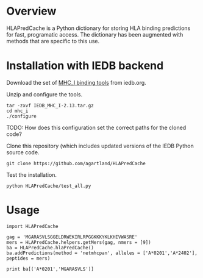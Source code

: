 # Overview

HLAPredCache is a Python dictionary for storing HLA binding predictions for fast, programatic access. The dictionary has been augmented with methods that are specific to this use.

# Installation with IEDB backend

Download the set of [MHC_I binding tools](http://tools.immuneepitope.org/mhci/download/) from iedb.org.

Unzip and configure the tools.
```
tar -zxvf IEDB_MHC_I-2.13.tar.gz
cd mhc_i
./configure
```

TODO: How does this configuration set the correct paths for the cloned code?

Clone this repository (which includes updated versions of the IEDB Python source code.
```
git clone https://github.com/agartland/HLAPredCache
```

Test the installation.
```
python HLAPredCache/test_all.py
```
# Usage
```
import HLAPredCache

gag = 'MGARASVLSGGELDRWEKIRLRPGGKKKYKLKHIVWASRE'
mers = HLAPredCache.helpers.getMers(gag, nmers = [9])
ba = HLAPredCache.hlaPredCache()
ba.addPredictions(method = 'netmhcpan', alleles = ['A*0201','A*2402'], peptides = mers)

print ba[('A*0201','MGARASVLS')] 
```